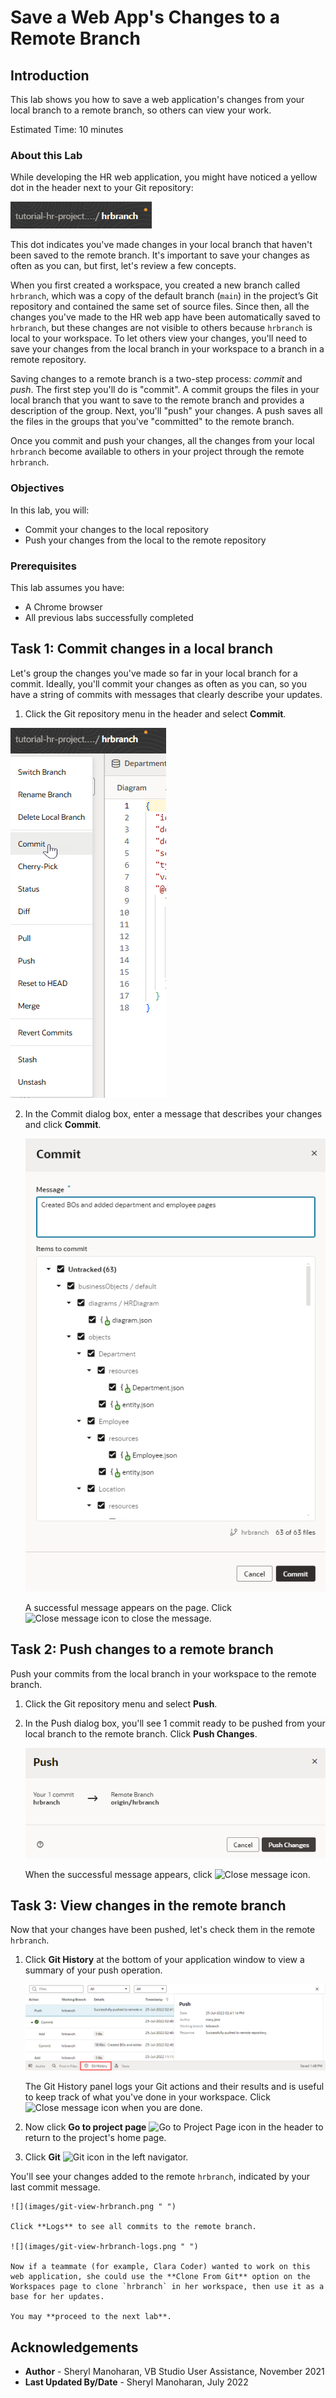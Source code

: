 # Save a Web App's Changes to a Remote Branch

## Introduction

This lab shows you how to save a web application's changes from your local branch to a remote branch, so others can view your work.

Estimated Time: 10 minutes

### About this Lab
While developing the HR web application, you might have noticed a yellow dot in the header next to your Git repository:

![](images/git-changes-badge.png)

This dot indicates you've made changes in your local branch that haven't been saved to the remote branch. It's important to save your changes as often as you can, but first, let's review a few concepts.

When you first created a workspace, you created a new branch called `hrbranch`, which was a copy of the default branch (`main`) in the project’s Git repository and contained the same set of source files. Since then, all the changes you've made to the HR web app have been automatically saved to `hrbranch`, but these changes are not visible to others because `hrbranch` is local to your workspace. To let others view your changes, you'll need to save your changes from the local branch in your workspace to a branch in a remote repository.

Saving changes to a remote branch is a two-step process: _commit_ and _push_. The first step you'll do is "commit". A commit groups the files in your local branch that you want to save to the remote branch and provides a description of the group. Next, you'll "push" your changes. A push saves all the files in the groups that you've "committed" to the remote branch.

Once you commit and push your changes, all the changes from your local `hrbranch` become available to others in your project through the remote `hrbranch`.

### Objectives
In this lab, you will:
* Commit your changes to the local repository
* Push your changes from the local to the remote repository

### Prerequisites

This lab assumes you have:
* A Chrome browser
* All previous labs successfully completed

## Task 1: Commit changes in a local branch
Let's group the changes you've made so far in your local branch for a commit. Ideally, you'll commit your changes as often as you can, so you have a string of commits with messages that clearly describe your updates.

1. Click the Git repository menu in the header and select **Commit**.

  ![](images/commit-menu.png " ")

2. In the Commit dialog box, enter a message that describes your changes and click **Commit**.

    ![](images/commit.png " ")

    A successful message appears on the page. Click ![Close message icon](images/x-icon.png) to close the message.

## Task 2: Push changes to a remote branch

Push your commits from the local branch in your workspace to the remote branch.

1.  Click the Git repository menu and select **Push**.
2.  In the Push dialog box, you'll see 1 commit ready to be pushed from your local branch to the remote branch. Click **Push Changes**.

    ![](images/push-changes.png " ")

    When the successful message appears, click ![Close message icon](images/x-icon.png).

## Task 3: View changes in the remote branch

Now that your changes have been pushed, let's check them in the remote `hrbranch`.

1. Click **Git History** at the bottom of your application window to view a summary of your push operation.

   ![](images/git-history.png " ")

   The Git History panel logs your Git actions and their results and is useful to keep track of what you've done in your workspace. Click ![Close message icon](images/x-icon.png) when you are done.

2.  Now click **Go to project page** ![Go to Project Page icon](images/go-to-project-home-icon.png) in the header to return to the project's home page.

3.  Click **Git** ![Git icon](images/git-icon.png) in the left navigator.

   You'll see your changes added to the remote `hrbranch`, indicated by your last commit message.

    ![](images/git-view-hrbranch.png " ")

    Click **Logs** to see all commits to the remote branch.

    ![](images/git-view-hrbranch-logs.png " ")

    Now if a teammate (for example, Clara Coder) wanted to work on this web application, she could use the **Clone From Git** option on the Workspaces page to clone `hrbranch` in her workspace, then use it as a base for her updates.

    You may **proceed to the next lab**.

## Acknowledgements
* **Author** - Sheryl Manoharan, VB Studio User Assistance, November 2021
* **Last Updated By/Date** - Sheryl Manoharan, July 2022
